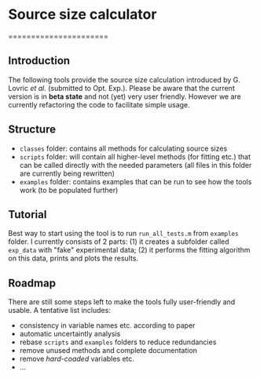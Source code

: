 # Source size calculator
======================
## Introduction

The following tools provide the source size calculation introduced by G. Lovric _et al._ (submitted to Opt. Exp.). Please be aware that the current version is in **beta state** and not (yet) very user friendly. However we are currently refactoring the code to facilitate simple usage.

## Structure

- `classes` folder: contains all methods for calculating source sizes
- `scripts` folder: will contain all higher-level methods (for fitting etc.) that can be called directly with the needed parameters (all files in this folder are currently being rewritten)
- `examples` folder: contains examples that can be run to see how the tools work (to be populated further)

## Tutorial

Best way to start using the tool is to run `run_all_tests.m` from `examples` folder. I currently consists of 2 parts: (1) it creates a subfolder called `exp_data` with "fake" experimental data; (2) it performs the fitting algorithm on this data, prints and plots the results.

## Roadmap

There are still some steps left to make the tools fully user-friendly and usable. A tentative list includes:

- consistency in variable names etc. according to paper
- automatic uncertaintly analysis
- rebase `scripts` and `examples` folders to reduce redundancies
- remove unused methods and complete documentation
- remove *hard-coaded* variables etc.
- ...